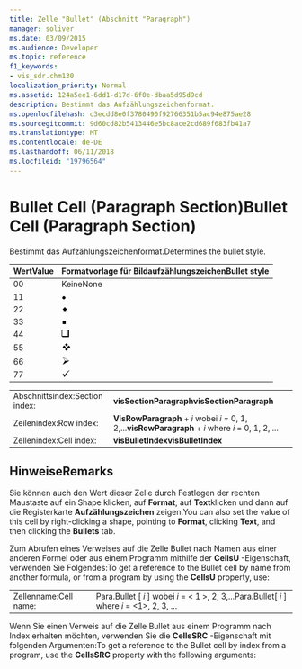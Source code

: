```yaml
---
title: Zelle "Bullet" (Abschnitt "Paragraph")
manager: soliver
ms.date: 03/09/2015
ms.audience: Developer
ms.topic: reference
f1_keywords:
- vis_sdr.chm130
localization_priority: Normal
ms.assetid: 124a5ee1-6dd1-d17d-6f0e-dbaa5d95d9cd
description: Bestimmt das Aufzählungszeichenformat.
ms.openlocfilehash: d3ecdd8e0f3780490f92766351b5ac94e875ae28
ms.sourcegitcommit: 9d60cd82b5413446e5bc8ace2cd689f683fb41a7
ms.translationtype: MT
ms.contentlocale: de-DE
ms.lasthandoff: 06/11/2018
ms.locfileid: "19796564"
---
```

# <a name="bullet-cell-paragraph-section"></a><span data-ttu-id="72635-103">Bullet Cell (Paragraph Section)</span><span class="sxs-lookup"><span data-stu-id="72635-103">Bullet Cell (Paragraph Section)</span></span>

<span data-ttu-id="72635-104">Bestimmt das Aufzählungszeichenformat.</span><span class="sxs-lookup"><span data-stu-id="72635-104">Determines the bullet style.</span></span>
  
|<span data-ttu-id="72635-105">**Wert**</span><span class="sxs-lookup"><span data-stu-id="72635-105">**Value**</span></span>|<span data-ttu-id="72635-106">**Formatvorlage für Bildaufzählungszeichen**</span><span class="sxs-lookup"><span data-stu-id="72635-106">**Bullet style**</span></span>|
|:-----|:-----|
|<span data-ttu-id="72635-107">0</span><span class="sxs-lookup"><span data-stu-id="72635-107">0</span></span>  <br/> |<span data-ttu-id="72635-108">Keine</span><span class="sxs-lookup"><span data-stu-id="72635-108">None</span></span>  <br/> |
|<span data-ttu-id="72635-109">1</span><span class="sxs-lookup"><span data-stu-id="72635-109">1</span></span>  <br/> |![](media/IC_Bullet1_ZA07645847.gif)           <br/> |
|<span data-ttu-id="72635-110">2</span><span class="sxs-lookup"><span data-stu-id="72635-110">2</span></span>  <br/> |![](media/IC_Bullet2_ZA07645848.gif)           <br/> |
|<span data-ttu-id="72635-111">3</span><span class="sxs-lookup"><span data-stu-id="72635-111">3</span></span>  <br/> |![](media/IC_Bullet3_ZA07645849.gif)           <br/> |
|<span data-ttu-id="72635-112">4</span><span class="sxs-lookup"><span data-stu-id="72635-112">4</span></span>  <br/> |![](media/IC_Bullet4_ZA07645851.gif)           <br/> |
|<span data-ttu-id="72635-113">5</span><span class="sxs-lookup"><span data-stu-id="72635-113">5</span></span>  <br/> |![](media/IC_Bullet5_ZA07645852.gif)           <br/> |
|<span data-ttu-id="72635-114">6</span><span class="sxs-lookup"><span data-stu-id="72635-114">6</span></span>  <br/> |![](media/IC_Bullet6_ZA07645853.gif)           <br/> |
|<span data-ttu-id="72635-115">7</span><span class="sxs-lookup"><span data-stu-id="72635-115">7</span></span>  <br/> |![](media/IC_Bullet7_ZA07645854.gif)           <br/> |
   
|||
|:-----|:-----|
|<span data-ttu-id="72635-116">Abschnittsindex:</span><span class="sxs-lookup"><span data-stu-id="72635-116">Section index:</span></span>  <br/> |<span data-ttu-id="72635-117">**visSectionParagraph**</span><span class="sxs-lookup"><span data-stu-id="72635-117">**visSectionParagraph**</span></span> <br/> |
|<span data-ttu-id="72635-118">Zeilenindex:</span><span class="sxs-lookup"><span data-stu-id="72635-118">Row index:</span></span>  <br/> |<span data-ttu-id="72635-119">**VisRowParagraph** +  *i* wobei *i* = 0, 1, 2,...</span><span class="sxs-lookup"><span data-stu-id="72635-119">**visRowParagraph** +  *i*           where  *i*  = 0, 1, 2, ...</span></span>  <br/> |
|<span data-ttu-id="72635-120">Zellenindex:</span><span class="sxs-lookup"><span data-stu-id="72635-120">Cell index:</span></span>  <br/> |<span data-ttu-id="72635-121">**visBulletIndex**</span><span class="sxs-lookup"><span data-stu-id="72635-121">**visBulletIndex**</span></span> <br/> |
   
## <a name="remarks"></a><span data-ttu-id="72635-122">Hinweise</span><span class="sxs-lookup"><span data-stu-id="72635-122">Remarks</span></span>

<span data-ttu-id="72635-123">Sie können auch den Wert dieser Zelle durch Festlegen der rechten Maustaste auf ein Shape klicken, auf **Format**, auf **Text**klicken und dann auf die Registerkarte **Aufzählungszeichen** zeigen.</span><span class="sxs-lookup"><span data-stu-id="72635-123">You can also set the value of this cell by right-clicking a shape, pointing to **Format**, clicking **Text**, and then clicking the **Bullets** tab.</span></span> 
  
<span data-ttu-id="72635-124">Zum Abrufen eines Verweises auf die Zelle Bullet nach Namen aus einer anderen Formel oder aus einem Programm mithilfe der **CellsU** -Eigenschaft, verwenden Sie Folgendes:</span><span class="sxs-lookup"><span data-stu-id="72635-124">To get a reference to the Bullet cell by name from another formula, or from a program by using the **CellsU** property, use:</span></span> 
  
|||
|:-----|:-----|
|<span data-ttu-id="72635-125">Zellenname:</span><span class="sxs-lookup"><span data-stu-id="72635-125">Cell name:</span></span>  <br/> |<span data-ttu-id="72635-126">Para.Bullet [ *i* ] wobei *i* = < 1 >, 2, 3,...</span><span class="sxs-lookup"><span data-stu-id="72635-126">Para.Bullet[ *i*  ]           where  *i*  = <1>, 2, 3, ...</span></span>  <br/> |
   
<span data-ttu-id="72635-127">Wenn Sie einen Verweis auf die Zelle Bullet aus einem Programm nach Index erhalten möchten, verwenden Sie die **CellsSRC** -Eigenschaft mit folgenden Argumenten:</span><span class="sxs-lookup"><span data-stu-id="72635-127">To get a reference to the Bullet cell by index from a program, use the **CellsSRC** property with the following arguments:</span></span> 
  

